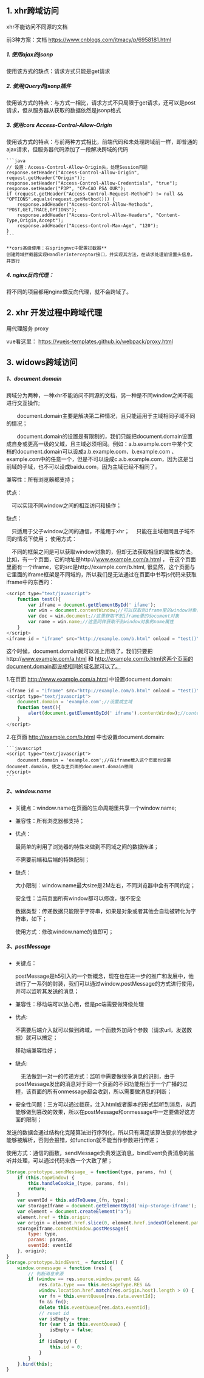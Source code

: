 
## 1. xhr跨域访问
xhr不能访问不同源的文档

前3种方案：文档
https://www.cnblogs.com/itmacy/p/6958181.html

##### 1. 使用ajax的jsonp
  使用该方式的缺点：请求方式只能是get请求

##### 2. 使用jQuery的jsonp插件
  使用该方式的特点：与方式一相比，请求方式不只局限于get请求，还可以是post请求，但从服务器从获取的数据依然是jsonp格式

##### 3. 使用cors Access-Control-Allow-Origin
  使用该方式的特点：与前两种方式相比，前端代码和未处理跨域前一样，即普通的ajax请求，但服务器代码添加了一段解决跨域的代码

    ```java
    // 设置：Access-Control-Allow-Origin头，处理Session问题
    response.setHeader("Access-Control-Allow-Origin", request.getHeader("Origin"));
    response.setHeader("Access-Control-Allow-Credentials", "true");
    response.setHeader("P3P", "CP=CAO PSA OUR");
    if (request.getHeader("Access-Control-Request-Method") != null && "OPTIONS".equals(request.getMethod())) {
        response.addHeader("Access-Control-Allow-Methods", "POST,GET,TRACE,OPTIONS");
        response.addHeader("Access-Control-Allow-Headers", "Content-Type,Origin,Accept");
        response.addHeader("Access-Control-Max-Age", "120");
    }
    ```

    **cors高级使用：在springmvc中配置拦截器**
    创建跨域拦截器实现HandlerInterceptor接口，并实现其方法，在请求处理前设置头信息，并放行

##### 4. nginx反向代理：

将不同的项目都用nginx做反向代理，就不会跨域了。

## 2. xhr 开发过程中跨域代理
用代理服务 proxy

vue看这里： https://vuejs-templates.github.io/webpack/proxy.html


## 3. widows跨域访问

##### 1、document.domain

跨域分为两种，一种xhr不能访问不同源的文档，另一种是不同window之间不能进行交互操作;

　　document.domain主要是解决第二种情况，且只能适用于主域相同子域不同的情况；

　　document.domain的设置是有限制的，我们只能把document.domain设置成自身或更高一级的父域，且主域必须相同。例如：a.b.example.com中某个文档的document.domain可以设成a.b.example.com、b.example.com 、example.com中的任意一个，但是不可以设成c.a.b.example.com，因为这是当前域的子域，也不可以设成baidu.com，因为主域已经不相同了。

兼容性：所有浏览器都支持；

优点：

　可以实现不同window之间的相互访问和操作；

缺点：

　只适用于父子window之间的通信，不能用于xhr；
　只能在主域相同且子域不同的情况下使用；
使用方式：

　不同的框架之间是可以获取window对象的，但却无法获取相应的属性和方法。比如，有一个页面，它的地址是http://www.example.com/a.html ， 在这个页面里面有一个iframe，它的src是http://example.com/b.html, 很显然，这个页面与它里面的iframe框架是不同域的，所以我们是无法通过在页面中书写js代码来获取iframe中的东西的：

```javascript
<script type="text/javascript">
    function test(){
        var iframe = document.getElementById('￼ifame');
        var win = document.contentWindow;//可以获取到iframe里的window对象，但该window对象的属性和方法几乎是不可用的
        var doc = win.document;//这里获取不到iframe里的document对象
        var name = win.name;//这里同样获取不到window对象的name属性
    }
</script>
<iframe id = "iframe" src="http://example.com/b.html" onload = "test()"></iframe>
```

这个时候，document.domain就可以派上用场了，我们只要把http://www.example.com/a.html 和 http://example.com/b.html这两个页面的document.domain都设成相同的域名就可以了。

1.在页面 http://www.example.com/a.html 中设置document.domain:
  ```js
  <iframe id = "iframe" src="http://example.com/b.html" onload = "test()"></iframe>
  <script type="text/javascript">
      document.domain = 'example.com';//设置成主域
      function test(){
          alert(document.getElementById('￼iframe').contentWindow);//contentWindow 可取得子窗口的 window 对象
      }
  </script>
  ```


2.在页面 http://example.com/b.html 中也设置document.domain:

    ```javascript
    <script type="text/javascript">
        document.domain = 'example.com';//在iframe载入这个页面也设置document.domain，使之与主页面的document.domain相同
    </script>
    ```

##### 2、window.name
* 关键点：window.name在页面的生命周期里共享一个window.name;

* 兼容性：所有浏览器都支持；

* 优点：

  最简单的利用了浏览器的特性来做到不同域之间的数据传递；

  不需要前端和后端的特殊配制；

* 缺点：

  大小限制：window.name最大size是2M左右，不同浏览器中会有不同约定；

  安全性：当前页面所有window都可以修改，很不安全

  数据类型：传递数据只能限于字符串，如果是对象或者其他会自动被转化为字符串，如下；

  使用方式：修改window.name的值即可；

##### 3、postMessage
* 关键点：

  postMessage是h5引入的一个新概念，现在也在进一步的推广和发展中，他进行了一系列的封装，我们可以通过window.postMessage的方式进行使用，并可以监听其发送的消息；

* 兼容性：移动端可以放心用，但是pc端需要做降级处理

* 优点:

  不需要后端介入就可以做到跨域，一个函数外加两个参数（请求url，发送数据）就可以搞定；

  移动端兼容性好；

* 缺点:

  　无法做到一对一的传递方式：监听中需要做很多消息的识别，由于postMessage发出的消息对于同一个页面的不同功能相当于一个广播的过程，该页面的所有onmessage都会收到，所以需要做消息的判断；

* 安全性问题：三方可以通过截获，注入html或者脚本的形式监听到消息，从而能够做到篡改的效果，所以在postMessage和onmessage中一定要做好这方面的限制；

发送的数据会通过结构化克隆算法进行序列化，所以只有满足该算法要求的参数才能够被解析，否则会报错，如function就不能当作参数进行传递；

使用方式：通信的函数，sendMessage负责发送消息，bindEvent负责消息的监听并处理，可以通过代码来做一个大致了解；
```js
Storage.prototype.sendMessage_ = function(type, params, fn) {
    if (this.topWindow) {
        this.handleCookie_(type, params, fn);
        return;
    }
    var eventId = this.addToQueue_(fn, type);
    var storageIframe = document.getElementById('mip-storage-iframe');
    var element = document.createElement("a");
    element.href = this.origin;
    var origin = element.href.slice(0, element.href.indexOf(element.pathname) + 1);
    storageIframe.contentWindow.postMessage({
        type: type,
        params: params,
        eventId: eventId
    }, origin);
}
Storage.prototype.bindEvent_ = function() {
    window.onmessage = function (res) {
        // 判断消息来源
        if (window == res.source.window.parent &&
            res.data.type === this.messageType.RES &&
            window.location.href.match(res.origin.host).length > 0) {
            var fn = this.eventQueue[res.data.eventId];
            fn && fn();
            delete this.eventQueue[res.data.eventId];
            // reset id
            var isEmpty = true;
            for (var t in this.eventQueue) {
                isEmpty = false;
            }
            if (isEmpty) {
                this.id = 0;
            }
        }
    }.bind(this);
}
```
